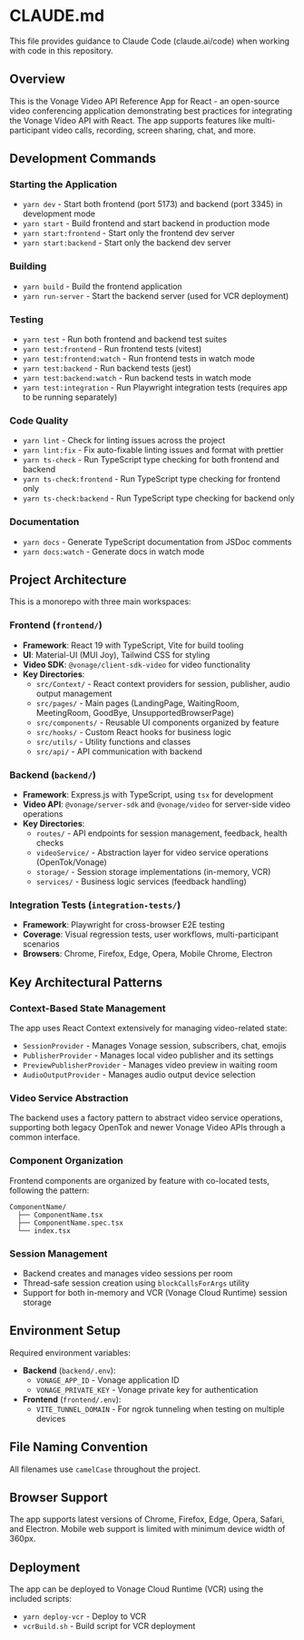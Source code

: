 # CLAUDE.md

This file provides guidance to Claude Code (claude.ai/code) when working with code in this repository.

## Overview

This is the Vonage Video API Reference App for React - an open-source video conferencing application demonstrating best practices for integrating the Vonage Video API with React. The app supports features like multi-participant video calls, recording, screen sharing, chat, and more.

## Development Commands

### Starting the Application
- `yarn dev` - Start both frontend (port 5173) and backend (port 3345) in development mode
- `yarn start` - Build frontend and start backend in production mode
- `yarn start:frontend` - Start only the frontend dev server
- `yarn start:backend` - Start only the backend dev server

### Building
- `yarn build` - Build the frontend application
- `yarn run-server` - Start the backend server (used for VCR deployment)

### Testing
- `yarn test` - Run both frontend and backend test suites
- `yarn test:frontend` - Run frontend tests (vitest)
- `yarn test:frontend:watch` - Run frontend tests in watch mode
- `yarn test:backend` - Run backend tests (jest)
- `yarn test:backend:watch` - Run backend tests in watch mode
- `yarn test:integration` - Run Playwright integration tests (requires app to be running separately)

### Code Quality
- `yarn lint` - Check for linting issues across the project
- `yarn lint:fix` - Fix auto-fixable linting issues and format with prettier
- `yarn ts-check` - Run TypeScript type checking for both frontend and backend
- `yarn ts-check:frontend` - Run TypeScript type checking for frontend only
- `yarn ts-check:backend` - Run TypeScript type checking for backend only

### Documentation
- `yarn docs` - Generate TypeScript documentation from JSDoc comments
- `yarn docs:watch` - Generate docs in watch mode

## Project Architecture

This is a monorepo with three main workspaces:

### Frontend (`frontend/`)
- **Framework**: React 19 with TypeScript, Vite for build tooling
- **UI**: Material-UI (MUI Joy), Tailwind CSS for styling
- **Video SDK**: `@vonage/client-sdk-video` for video functionality
- **Key Directories**:
  - `src/Context/` - React context providers for session, publisher, audio output management
  - `src/pages/` - Main pages (LandingPage, WaitingRoom, MeetingRoom, GoodBye, UnsupportedBrowserPage)
  - `src/components/` - Reusable UI components organized by feature
  - `src/hooks/` - Custom React hooks for business logic
  - `src/utils/` - Utility functions and classes
  - `src/api/` - API communication with backend

### Backend (`backend/`)
- **Framework**: Express.js with TypeScript, using `tsx` for development
- **Video API**: `@vonage/server-sdk` and `@vonage/video` for server-side video operations
- **Key Directories**:
  - `routes/` - API endpoints for session management, feedback, health checks
  - `videoService/` - Abstraction layer for video service operations (OpenTok/Vonage)
  - `storage/` - Session storage implementations (in-memory, VCR)
  - `services/` - Business logic services (feedback handling)

### Integration Tests (`integration-tests/`)
- **Framework**: Playwright for cross-browser E2E testing
- **Coverage**: Visual regression tests, user workflows, multi-participant scenarios
- **Browsers**: Chrome, Firefox, Edge, Opera, Mobile Chrome, Electron

## Key Architectural Patterns

### Context-Based State Management
The app uses React Context extensively for managing video-related state:
- `SessionProvider` - Manages Vonage session, subscribers, chat, emojis
- `PublisherProvider` - Manages local video publisher and its settings
- `PreviewPublisherProvider` - Manages video preview in waiting room
- `AudioOutputProvider` - Manages audio output device selection

### Video Service Abstraction
The backend uses a factory pattern to abstract video service operations, supporting both legacy OpenTok and newer Vonage Video APIs through a common interface.

### Component Organization
Frontend components are organized by feature with co-located tests, following the pattern:
```
ComponentName/
  ├── ComponentName.tsx
  ├── ComponentName.spec.tsx
  └── index.tsx
```

### Session Management
- Backend creates and manages video sessions per room
- Thread-safe session creation using `blockCallsForArgs` utility
- Support for both in-memory and VCR (Vonage Cloud Runtime) session storage

## Environment Setup

Required environment variables:
- **Backend** (`backend/.env`):
  - `VONAGE_APP_ID` - Vonage application ID
  - `VONAGE_PRIVATE_KEY` - Vonage private key for authentication
- **Frontend** (`frontend/.env`):
  - `VITE_TUNNEL_DOMAIN` - For ngrok tunneling when testing on multiple devices

## File Naming Convention

All filenames use `camelCase` throughout the project.

## Browser Support

The app supports latest versions of Chrome, Firefox, Edge, Opera, Safari, and Electron. Mobile web support is limited with minimum device width of 360px.

## Deployment

The app can be deployed to Vonage Cloud Runtime (VCR) using the included scripts:
- `yarn deploy-vcr` - Deploy to VCR
- `vcrBuild.sh` - Build script for VCR deployment